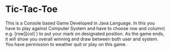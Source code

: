 # Tic-Tac-Toe
This is a Console based Game Developed in Java Language.
In this you have to play against Computer System and have to choose row and column( e.g. [row][col] ) to put your mark on designated position.
As the game ends, it will show you overall winning and draw between both user and system.
You have permission to weather quit or play on this game.

